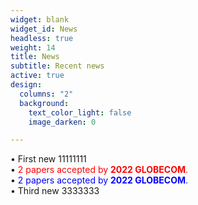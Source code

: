 ```yaml
---
widget: blank
widget_id: News
headless: true
weight: 14
title: News
subtitle: Recent news
active: true
design:
  columns: "2"
  background:
    text_color_light: false
    image_darken: 0

---
```

• First new 11111111<br/>
• <font color=red>2 papers accepted by **2022 GLOBECOM**.</font><br/>
• <font color=blue>2 papers accepted by **2022 GLOBECOM**. </font><br/>
• Third new 3333333

